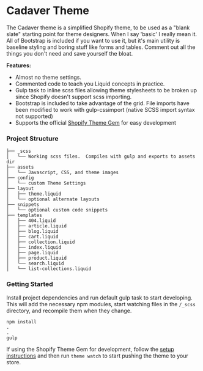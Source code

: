# Cadaver Theme

The Cadaver theme is a simplified Shopify theme, to be used as a "blank slate" starting point for theme designers.  When I say 'basic' I really mean it.  All of Bootstrap is included if you want to use it, but it's main utility is baseline styling and boring stuff like forms and tables.  Comment out all the things you don't need and save yourself the bloat.

__Features:__
- Almost no theme settings.
- Commented code to teach you Liquid concepts in practice.
- Gulp task to inline scss files allowing theme stylesheets to be broken up since Shopify doesn't support scss importing.
- Bootstrap is included to take advantage of the grid.  File imports have been modified to work with gulp-cssimport (native SCSS import syntax not supported)
- Supports the official [Shopify Theme Gem](https://github.com/Shopify/shopify_theme) for easy development

### Project Structure
```
├── _scss
│   └── Working scss files.  Compiles with gulp and exports to assets dir
├── assets
│   └── Javascript, CSS, and theme images
├── config
│   └── custom Theme Settings
├── layout
│   ├── theme.liquid
│   └── optional alternate layouts
├── snippets
│   └── optional custom code snippets
├── templates
│   ├── 404.liquid
│   ├── article.liquid
│   ├── blog.liquid
│   ├── cart.liquid
│   ├── collection.liquid
│   ├── index.liquid
│   ├── page.liquid
│   ├── product.liquid
│   └── search.liquid
│   └── list-collections.liquid
```

### Getting Started

Install project dependencies and run default gulp task to start developing.  This will add the necessary npm modules, start watching files in the ```/_scss``` directory, and recompile them when they change.
```
npm install
.
.
gulp
```

If using the Shopify Theme Gem for development, follow the [setup instructions](https://github.com/Shopify/shopify_theme) and then run ```theme watch``` to start pushing the theme to your store.